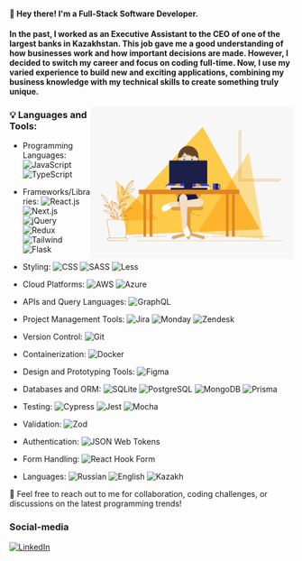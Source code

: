 #### 👋 Hey there! I'm a Full-Stack Software Developer.

#### In the past, I worked as an Executive Assistant to the CEO of one of the largest banks in Kazakhstan. This job gave me a good understanding of how businesses work and how important decisions are made. However, I decided to switch my career and focus on coding full-time. Now, I use my varied experience to build new and exciting applications, combining my business knowledge with my technical skills to create something truly unique.

<img align="right" alt="GIF" src="https://github.com/Nargiz-Toleutai/Nargiz-Toleutai/blob/main/assets/mainProfilePic.gif" width="360px"/>

### 💡 **Languages and Tools:**

- Programming Languages: ![JavaScript](https://img.shields.io/badge/JavaScript-000?style=flat-square&logo=javascript) ![TypeScript](https://img.shields.io/badge/TypeScript-000?style=flat-square&logo=TypeScript)
- Frameworks/Libraries: ![React.js](https://img.shields.io/badge/React.js-000?style=flat-square&logo=react&logocolor=56CCF2) ![Next.js](https://img.shields.io/badge/Next.js-000?style=flat-square&logo=Next.js&logocolor=56CCF2) ![jQuery](https://img.shields.io/badge/jQuery-000?style=flat-square&logo=jQuery&logocolor=2D9CDB) ![Redux](https://img.shields.io/badge/Redux-9B51E0?style=flat-square&logo=redux&logocolor=9B51E0) ![Tailwind](https://img.shields.io/badge/Tailwind-0AC4D0) ![Flask](https://img.shields.io/badge/Flask-000?style=flat-square&logo=flask)
- Styling: ![CSS](https://img.shields.io/badge/CSS-1572B6?style=flat-square&logo=css3) ![SASS](https://img.shields.io/badge/SASS-CC6699?style=flat-square&logo=sass&logocolor=CC6699) ![Less](https://img.shields.io/badge/Less-1D365D?style=flat-square&logo=less&logocolor=1D365D)
- Cloud Platforms: ![AWS](https://img.shields.io/badge/AWS-232F3E?style=flat-square&logo=amazon-aws&logocolor=FF9900) ![Azure](https://img.shields.io/badge/Azure-0089D6?style=flat-square&logo=microsoft-azure&logocolor=0089D6)
- APIs and Query Languages: ![GraphQL](https://img.shields.io/badge/GraphQL-E10098?style=flat-square&logo=graphql&logocolor=E10098)
- Project Management Tools: ![Jira](https://img.shields.io/badge/Jira-190AD0?style=flat-square&logo=jira&logocolor=190AD0) ![Monday](https://img.shields.io/badge/Monday-DD0B3D) ![Zendesk](https://img.shields.io/badge/Zendesk-314134?style=flat-square&logo=zendesk&logocolor=314134)
- Version Control: ![Git](https://img.shields.io/badge/Git-000?style=flat-square&logo=git&logocolor=314134)
- Containerization: ![Docker](https://img.shields.io/badge/Docker-000?style=flat-square&logo=docker&logocolor=314134)
- Design and Prototyping Tools: ![Figma](https://img.shields.io/badge/Figma-000?style=flat-square&logo=figma&logocolor=314134)
- Databases and ORM: ![SQLite](https://img.shields.io/badge/SQLite-003B57?style=flat-square&logo=sqlite&logocolor=003B57) ![PostgreSQL](https://img.shields.io/badge/PostgreSQL-336791?style=flat-square&logo=postgresql&logocolor=336791) ![MongoDB](https://img.shields.io/badge/MongoDB-47A248?style=flat-square&logo=mongodb&logocolor=47A248) ![Prisma](https://img.shields.io/badge/Prisma-2D3748?style=flat-square&logo=prisma&logocolor=2D3748)
- Testing: ![Cypress](https://img.shields.io/badge/Cypress-17202C?style=flat-square&logo=cypress&logocolor=17202C) ![Jest](https://img.shields.io/badge/Jest-C21325?style=flat-square&logo=jest&logocolor=C21325) ![Mocha](https://img.shields.io/badge/Mocha-8D6748?style=flat-square&logo=mocha&logocolor=8D6748)
- Validation: ![Zod](https://img.shields.io/badge/Zod-2E86AB?style=flat-square&logo=zod&logocolor=2E86AB)
- Authentication: ![JSON Web Tokens](https://img.shields.io/badge/JSON%20Web%20Tokens-000?style=flat-square&logo=json-web-tokens&logocolor=000)
- Form Handling: ![React Hook Form](https://img.shields.io/badge/React%20Hook%20Form-EC5990?style=flat-square&logo=react-hook-form&logocolor=EC5990)

- Languages: ![Russian](https://img.shields.io/badge/Russian-native-27AE60) ![English](https://img.shields.io/badge/English-C1-27AE70) ![Kazakh](https://img.shields.io/badge/Kazakh-B1-27AE80)

💬 Feel free to reach out to me for collaboration, coding challenges, or discussions on the latest programming trends!

### **Social-media**

[![LinkedIn](https://img.shields.io/badge/LinkedIn-1B74F9?style=flat-square&logo=linkedin)](https://www.linkedin.com/in/nargiza-toleutai/)
